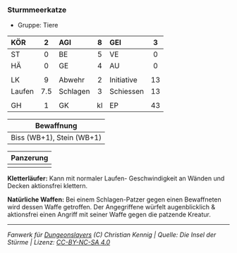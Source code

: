 ### Sturmmeerkatze

- Gruppe: Tiere

| KÖR    |  2  | AGI      |  8  | GEI        |  3  |
| :----- | :-: | :------- | :-: | :--------- | :-: |
| ST     |  0  | BE       |  5  | VE         |  0  |
| HÄ     |  0  | GE       |  4  | AU         |  0  |
|        |     |          |     |            |     |
| LK     |  9  | Abwehr   |  2  | Initiative | 13  |
| Laufen | 7.5 | Schlagen |  3  | Schiessen  | 13  |
|        |     |          |     |            |     |
| GH     |  1  | GK       | kl  | EP         | 43  |

|        Bewaffnung         |
| :-----------------------: |
| Biss (WB+1), Stein (WB+1) |

| Panzerung |
| :-------: |
|           |

**Kletterläufer:** Kann mit normaler Laufen- Geschwindigkeit an Wänden und Decken aktionsfrei klettern.

**Natürliche Waffen:** Bei einem Schlagen-Patzer gegen einen Bewaffneten wird dessen Waffe getroffen. Der Angegriffene würfelt augenblicklich & aktionsfrei einen Angriff mit seiner Waffe gegen die patzende Kreatur.

---

_Fanwerk für [Dungeonslayers](https://www.dungeonslayers.net/) (C) Christian Kennig | Quelle: Die Insel der Stürme | Lizenz: [CC-BY-NC-SA 4.0](https://creativecommons.org/licenses/by-nc-sa/4.0/deed.de)_
